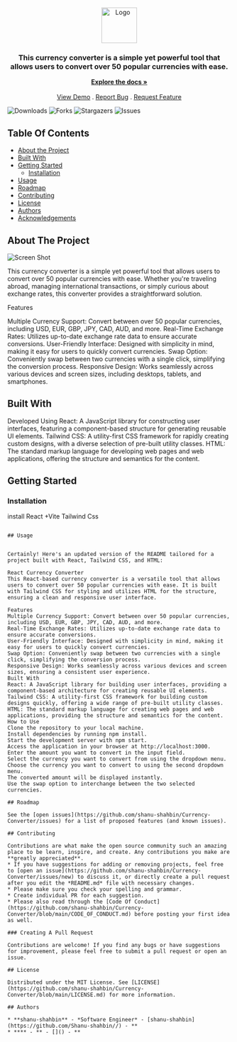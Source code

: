 <br/>
<p align="center">
  <a href="https://github.com/shanu-shahbin/Currency-Converter">
    <img src="images/logo.png" alt="Logo" width="80" height="80">
  </a>

  <h3 align="center">This currency converter is a simple yet powerful tool that allows users to convert over 50 popular currencies with ease. </h3>

  <p align="center">
    <a href="https://github.com/shanu-shahbin/Currency-Converter"><strong>Explore the docs »</strong></a>
    <br/>
    <br/>
    <a href="https://github.com/shanu-shahbin/Currency-Converter">View Demo</a>
    .
    <a href="https://github.com/shanu-shahbin/Currency-Converter/issues">Report Bug</a>
    .
    <a href="https://github.com/shanu-shahbin/Currency-Converter/issues">Request Feature</a>
  </p>
</p>

![Downloads](https://img.shields.io/github/downloads/shanu-shahbin/Currency-Converter/total) ![Forks](https://img.shields.io/github/forks/shanu-shahbin/Currency-Converter?style=social) ![Stargazers](https://img.shields.io/github/stars/shanu-shahbin/Currency-Converter?style=social) ![Issues](https://img.shields.io/github/issues/shanu-shahbin/Currency-Converter) 

## Table Of Contents

* [About the Project](#about-the-project)
* [Built With](#built-with)
* [Getting Started](#getting-started)
  * [Installation](#installation)
* [Usage](#usage)
* [Roadmap](#roadmap)
* [Contributing](#contributing)
* [License](#license)
* [Authors](#authors)
* [Acknowledgements](#acknowledgements)

## About The Project

![Screen Shot](images/screenshot.png)

This currency converter is a simple yet powerful tool that allows users to convert over 50 popular currencies with ease. Whether you're traveling abroad, managing international transactions, or simply curious about exchange rates, this converter provides a straightforward solution.

Features

Multiple Currency Support: Convert between over 50 popular currencies, including USD, EUR, GBP, JPY, CAD, AUD, and more.
Real-Time Exchange Rates: Utilizes up-to-date exchange rate data to ensure accurate conversions.
User-Friendly Interface: Designed with simplicity in mind, making it easy for users to quickly convert currencies.
Swap Option: Conveniently swap between two currencies with a single click, simplifying the conversion process.
Responsive Design: Works seamlessly across various devices and screen sizes, including desktops, tablets, and smartphones.

## Built With

Developed Using
React: A JavaScript library for constructing user interfaces, featuring a component-based structure for generating reusable UI elements.
Tailwind CSS: A utility-first CSS framework for rapidly creating custom designs, with a diverse selection of pre-built utility classes.
HTML: The standard markup language for developing web pages and web applications, offering the structure and semantics for the content.

## Getting Started


### Installation

install React +Vite
Tailwind Css
```

## Usage


Certainly! Here's an updated version of the README tailored for a project built with React, Tailwind CSS, and HTML:

React Currency Converter
This React-based currency converter is a versatile tool that allows users to convert over 50 popular currencies with ease. It is built with Tailwind CSS for styling and utilizes HTML for the structure, ensuring a clean and responsive user interface.

Features
Multiple Currency Support: Convert between over 50 popular currencies, including USD, EUR, GBP, JPY, CAD, AUD, and more.
Real-Time Exchange Rates: Utilizes up-to-date exchange rate data to ensure accurate conversions.
User-Friendly Interface: Designed with simplicity in mind, making it easy for users to quickly convert currencies.
Swap Option: Conveniently swap between two currencies with a single click, simplifying the conversion process.
Responsive Design: Works seamlessly across various devices and screen sizes, ensuring a consistent user experience.
Built With
React: A JavaScript library for building user interfaces, providing a component-based architecture for creating reusable UI elements.
Tailwind CSS: A utility-first CSS framework for building custom designs quickly, offering a wide range of pre-built utility classes.
HTML: The standard markup language for creating web pages and web applications, providing the structure and semantics for the content.
How to Use
Clone the repository to your local machine.
Install dependencies by running npm install.
Start the development server with npm start.
Access the application in your browser at http://localhost:3000.
Enter the amount you want to convert in the input field.
Select the currency you want to convert from using the dropdown menu.
Choose the currency you want to convert to using the second dropdown menu.
The converted amount will be displayed instantly.
Use the swap option to interchange between the two selected currencies.

## Roadmap

See the [open issues](https://github.com/shanu-shahbin/Currency-Converter/issues) for a list of proposed features (and known issues).

## Contributing

Contributions are what make the open source community such an amazing place to be learn, inspire, and create. Any contributions you make are **greatly appreciated**.
* If you have suggestions for adding or removing projects, feel free to [open an issue](https://github.com/shanu-shahbin/Currency-Converter/issues/new) to discuss it, or directly create a pull request after you edit the *README.md* file with necessary changes.
* Please make sure you check your spelling and grammar.
* Create individual PR for each suggestion.
* Please also read through the [Code Of Conduct](https://github.com/shanu-shahbin/Currency-Converter/blob/main/CODE_OF_CONDUCT.md) before posting your first idea as well.

### Creating A Pull Request

Contributions are welcome! If you find any bugs or have suggestions for improvement, please feel free to submit a pull request or open an issue.

## License

Distributed under the MIT License. See [LICENSE](https://github.com/shanu-shahbin/Currency-Converter/blob/main/LICENSE.md) for more information.

## Authors

* **shanu-shahbin** - *Software Engineer* - [shanu-shahbin](https://github.com/Shanu-shahbin//) - **
* **** - ** - []() - **


